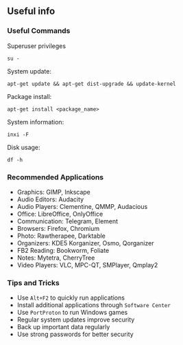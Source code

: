 ## Useful info

### Useful Commands

Superuser privileges

    su -

System update:

    apt-get update && apt-get dist-upgrade && update-kernel

Package install:

    apt-get install <package_name>

System information:

    inxi -F

Disk usage:

    df -h

### Recommended Applications

- Graphics: GIMP, Inkscape
- Audio Editors: Audacity
- Audio Players: Clementine, QMMP, Audacious
- Office: LibreOffice, OnlyOffice
- Communication: Telegram, Element
- Browsers: Firefox, Chromium
- Photo: Rawtherapee, Darktable
- Organizers: KDE5 Korganizer, Osmo, Qorganizer
- FB2 Reading: Bookworm, Foliate
- Notes: Mytetra, CherryTree
- Video Players: VLC, MPC-QT, SMPlayer, Qmplay2

### Tips and Tricks

- Use `Alt+F2` to quickly run applications
- Install additional applications through `Software Center`
- Use `PortProton` to run Windows games
- Regular system updates improve security
- Back up important data regularly
- Use strong passwords for better security
